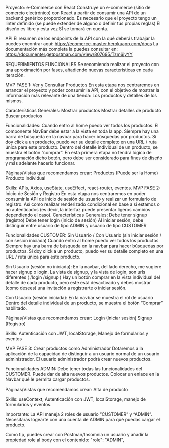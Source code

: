 Proyecto: e-Commerce con React
Construye un e-commerce (sitio de comercio electrónico) con React a partir de consumir una API de un backend genérico proporcionado.
Es necesario que el proyecto tengo un linter definido (se puede extender de alguno o definir tus propias reglas)
El diseño es libre y esta vez SÍ se tomará en cuenta.
 
API
El resumen de los endpoints de la API con la qué deberás trabajar la puedes encontrar aquí:
https://ecomerce-master.herokuapp.com/docs
La documentación más completa la puedes consultar en:
https://documenter.getpostman.com/view/807695/Tzm6jvYY
 
REQUERIMIENTOS FUNCIONALES
Se recomienda realizar el proyecto con una aproximación por fases, añadiendo nuevas características en cada iteración.
 
 
 
 
 
MVP FASE 1: Ver y Consultar Productos
En esta etapa nos centraremos en arrancar el proyecto y poder consumir la API, con el objetivo de mostrar la información más relevante de una tienda: Los productos y detalles de los mismos.

Características Generales:
Mostrar productos
Mostrar detalles de producto
Buscar productos

Funcionalidades:
Cuando entro al home puedo ver todos los productos.
El componente NavBar debe estar a la vista en toda la app.
Siempre hay una barra de búsqueda en la navbar para hacer búsquedas por productos.
Si doy click a un producto, puedo ver su detalle completo en una URL / ruta única para este producto.
Dentro del detalle individual de un producto, se muestra el botón “comprar”. En esta primera etapa no tendrá lógica de programación dicho botón, pero debe ser considerado para fines de diseño y más adelante hacerlo funcionar.
 
Páginas/Vistas que recomendamos crear:
Productos (Puede ser la Home)
Producto Individual
 
Skills: APIs, Axios, useState, useEffect, react-router, eventos.
MVP FASE 2: Inicio de Sesión y Registro
En esta etapa nos centraremos en poder consumir la API de inicio de sesión de usuario y realizar un formulario de registro. Así como realizar renderizado condicional en base a si estamos o no autenticados (es decir, la interfaz puede presentar ligeros cambios dependiendo el caso).
Características Generales:
Debe tener signup (registro)
Debe tener login (inicio de sesión)
Al iniciar sesión, debe distinguir entre usuario de tipo ADMIN y usuario de tipo CUSTOMER
 
Funcionalidades CUSTOMER:
Sin Usuario / Con Usuario (sin iniciar sesión / con sesión iniciada)
Cuando entro al home puedo ver todos los productos
Siempre hay una barra de búsqueda en la navbar para hacer búsquedas por productos.
Si doy click a un producto, puedo ver su detalle completo en una URL / ruta única para este producto.
 
Sin Usuario (sesión no iniciada):
En la navbar, del lado derecho, me sugiere hacer signup o login.
La vista de signup, y la vista de login, son urls diferentes ( /login /signup )
Hay un botón comprar en la vista individual del detalle de cada producto, pero este está desactivado y debes mostrar (como desees) una invitación a registrarte o iniciar sesión.
 
Con Usuario (sesión iniciada):
En la navbar se muestra el rol de usuario
Dentro del detalle individual de un producto, se muestra el botón “Comprar” habilitado.
 
Páginas/Vistas que recomendamos crear:
Login (Iniciar sesión)
Signup (Registro)
 
Skills: Autenticación con JWT, localStorage, Manejo de formularios y eventos
 
 

MVP FASE 3: Crear productos como Administrador
Dotaremos a la aplicación de la capacidad de distinguir a un usuario normal de un usuario administrador. El usuario administrador podrá crear nuevos productos.
 
Funcionalidades ADMIN:
Debe tener todas las funcionalidades del CUSTOMER.
Puede dar de alta nuevos productos.
Colocar un enlace en la Navbar qué le permita cargar productos.
 
Páginas/Vistas que recomendamos crear:
Alta de producto
 
Skills: useContext, Autenticación con JWT, localStorage, manejo de formularios y eventos.
 
Importante: La API maneja 2 roles de usuario “CUSTOMER” y “ADMIN”. Necesitaras logearte con una cuenta de ADMIN para qué puedas cargar el producto.
 
Como tip, puedes crear con Postman/Insomnia un usuario y añadir la propiedad role al body con el contenido:
"role": "ADMIN",
 
